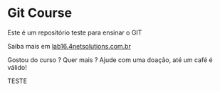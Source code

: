 # Git Course

Este é um repositório teste para ensinar o GIT

Saiba mais em [lab16.4netsolutions.com.br](http://lab16.4netsolutions.com.br)

Gostou do curso ? Quer mais ? Ajude com uma doação, até um café é válido!

TESTE